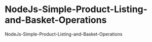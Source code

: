 # NodeJs-Simple-Product-Listing-and-Basket-Operations
 NodeJs-Simple-Product-Listing-and-Basket-Operations
